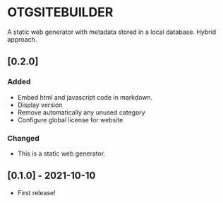 # OTGSITEBUILDER

A static web generator with metadata stored in a local database.
Hybrid approach.

## [0.2.0]

### Added

* Embed html and javascript code in markdown.
* Display version
* Remove automatically any unused category
* Configure global license for website

### Changed

* This is a static web generator.

## [0.1.0] - 2021-10-10

* First release!
